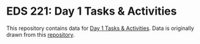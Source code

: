 # EDS 221: Day 1 Tasks & Activities

This repository contains data for [Day 1 Tasks & Activities](https://eds-221-programming-essentials.github.io/course-materials/eod-practice/eod-day1.html). Data is originally drawn from this [repository](https://github.com/slu-soc1120/STL_HEALTH_Lead).
